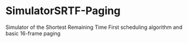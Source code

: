 # SimulatorSRTF-Paging
Simulator of the Shortest Remaining Time First scheduling algorithm and basic 16-frame paging
